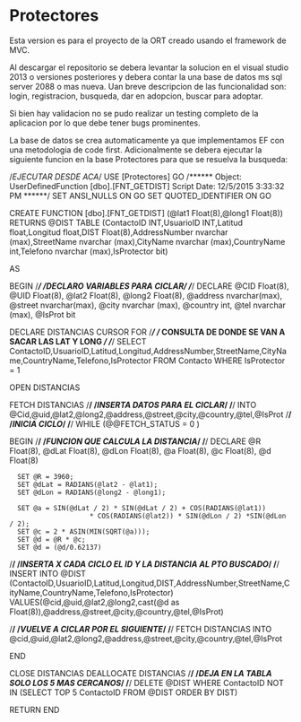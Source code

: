 # Protectores

Esta version es para el proyecto de la ORT creado usando el framework de MVC.

Al descargar el repositorio se debera levantar la solucion en el visual studio 2013 o versiones posteriores y debera contar la una base de datos ms sql server 2088 o mas nueva. Uan breve descripcion de las funcionalidad son: login, registracion, busqueda, dar en adopcion, buscar para adoptar.

Si bien hay validacion no se pudo realizar un testing completo de la aplicacion por lo que debe tener bugs prominentes.

La base de datos se crea automaticamente ya que implementamos EF con una metodologia de code first. Adicionalmente se debera ejecutar la siguiente funcion en la base Protectores para que se resuelva la busqueda:

/*EJECUTAR DESDE ACA*/
USE [Protectores]
GO
/****** Object:  UserDefinedFunction [dbo].[FNT_GETDIST]    Script Date: 12/5/2015 3:33:32 PM ******/
SET ANSI_NULLS ON
GO
SET QUOTED_IDENTIFIER ON
GO


CREATE FUNCTION [dbo].[FNT_GETDIST] (@lat1 Float(8),@long1 Float(8))
RETURNS @DIST TABLE (ContactoID INT,UsuarioID INT,Latitud float,Longitud float,DIST Float(8),AddressNumber nvarchar (max),StreetName nvarchar (max),CityName nvarchar (max),CountryName int,Telefono nvarchar (max),IsProtector bit)

AS

BEGIN 
/*******************************/
/*DECLARO VARIABLES PARA CICLAR*/
/*******************************/
DECLARE
@CID Float(8),
@UID Float(8),
@lat2 Float(8),
@long2 Float(8),
@address nvarchar(max),
@street nvarchar(max),
@city nvarchar (max),
@country int,
@tel nvarchar (max),
@IsProt bit

DECLARE DISTANCIAS CURSOR FOR
/***************************************************/
/* CONSULTA DE DONDE SE VAN A SACAR LAS LAT Y LONG */
/***************************************************/
SELECT ContactoID,UsuarioID,Latitud,Longitud,AddressNumber,StreetName,CityName,CountryName,Telefono,IsProtector FROM Contacto WHERE IsProtector = 1

OPEN DISTANCIAS

FETCH DISTANCIAS
/******************************/
/*INSERTA DATOS PARA EL CICLAR*/
/******************************/
INTO @Cid,@uid,@lat2,@long2,@address,@street,@city,@country,@tel,@IsProt
/**************/
/*INICIA CICLO*/
/**************/
WHILE (@@FETCH_STATUS = 0 )

BEGIN
/**********************************/
/*FUNCION QUE CALCULA LA DISTANCIA*/
/**********************************/
DECLARE
@R Float(8),
@dLat Float(8),
@dLon Float(8),
@a Float(8),
@c Float(8),
@d Float(8)

      SET @R = 3960;
      SET @dLat = RADIANS(@lat2 - @lat1);
      SET @dLon = RADIANS(@long2 - @long1);
 
      SET @a = SIN(@dLat / 2) * SIN(@dLat / 2) + COS(RADIANS(@lat1))
                        * COS(RADIANS(@lat2)) * SIN(@dLon / 2) *SIN(@dLon / 2);
      SET @c = 2 * ASIN(MIN(SQRT(@a)));
      SET @d = @R * @c;
	  SET @d = (@d/0.62137)

/**********************************************************/
/*INSERTA X CADA CICLO EL ID Y LA DISTANCIA AL PTO BUSCADO*/
/**********************************************************/
INSERT INTO @DIST (ContactoID,UsuarioID,Latitud,Longitud,DIST,AddressNumber,StreetName,CityName,CountryName,Telefono,IsProtector) 
VALUES(@cid,@uid,@lat2,@long2,cast(@d as Float(8)),@address,@street,@city,@country,@tel,@IsProt)

/**********************************/
/*VUELVE A CICLAR POR EL SIGUIENTE*/
/**********************************/
FETCH DISTANCIAS 
INTO @cid,@uid,@lat2,@long2,@address,@street,@city,@country,@tel,@IsProt

END

CLOSE DISTANCIAS
DEALLOCATE DISTANCIAS 
/******************************************/
/*DEJA EN LA TABLA SOLO LOS 5 MAS CERCANOS*/
/******************************************/
DELETE @DIST WHERE ContactoID NOT IN (SELECT TOP 5 ContactoID FROM @DIST ORDER BY DIST)

RETURN
END
